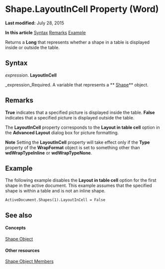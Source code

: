 
# Shape.LayoutInCell Property (Word)

 **Last modified:** July 28, 2015

 **In this article**
 [Syntax](#sectionSection0)
 [Remarks](#sectionSection1)
 [Example](#sectionSection2)


Returns a  **Long** that represents whether a shape in a table is displayed inside or outside the table.


## Syntax
<a name="sectionSection0"> </a>

 _expression_. **LayoutInCell**

 _expression_Required. A variable that represents a  ** [Shape](604029ce-9b2f-9748-5d4e-b458796fa2f0.md)** object.


## Remarks
<a name="sectionSection1"> </a>

 **True** indicates that a specified picture is displayed inside the table. **False** indicates that a specified picture is displayed outside the table.

The  **LayoutInCell** property corresponds to the **Layout in table cell** option in the **Advanced Layout** dialog box for picture formatting.


 **Note**  Setting the  **LayoutInCell** property will take effect only if the **Type** property of the **WrapFormat** object is set to something other than **wdWrapTypeInline** or **wdWrapTypeNone**.


## Example
<a name="sectionSection2"> </a>

The following example disables the  **Layout in table cell** option for the first shape in the active document. This example assumes that the specified shape is within a table and is not an inline shape.


```
ActiveDocument.Shapes(1).LayoutInCell = False
```


## See also
<a name="sectionSection2"> </a>


#### Concepts


 [Shape Object](604029ce-9b2f-9748-5d4e-b458796fa2f0.md)
#### Other resources


 [Shape Object Members](4aa8e2f4-5629-3922-11e4-df028bd1e1de.md)
